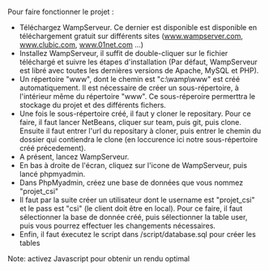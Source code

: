 Pour faire fonctionner le projet :

- Téléchargez WampServeur. Ce dernier est disponible est disponible en téléchargement gratuit sur différents sites (www.wampserver.com, www.clubic.com, www.01net.com ...)
- Installez WampServeur, il suffit de double-cliquer sur le fichier téléchargé et suivre les étapes d'installation (Par défaut, WampServeur est libré avec toutes les dernières versions de Apache, MySQL et PHP).
- Un répertoire "www", dont le chemin est "c:\wamp\www" est créé automatiquement. Il est nécessaire de créer un sous-répertoire, à l'intérieur même du répertoire "www". Ce sous-réperoire permerttra le stockage du projet et des différents fichers.
- Une fois le sous-répertoire créé, il faut y cloner le repositary. Pour ce faire, il faut lancer NetBeans, cliquer sur team, puis git, puis clone. Ensuite il faut entrer l'url du repositary à cloner, puis entrer le chemin du dossier qui contiendra le clone (en loccurence ici notre sous-répertoire créé précedement).
- A présent, lancez WampServeur.
- En bas à droite de l'écran, cliquez sur l'icone de WampServeur, puis lancé phpmyadmin.
- Dans PhpMyadmin, créez une base de données que vous nommez "projet_csi"
- Il faut par la suite créer un utilisateur dont le username est "projet_csi" et le pass est "csi" (le client doit être en local). Pour ce faire, il faut sélectionner la base de donnée créé, puis sélectionner la table user, puis vous pourrez effectuer les changements nécessaires.
- Enfin, il faut éxecutez le script dans /script/database.sql pour créer les tables

Note: activez Javascript pour obtenir un rendu optimal
